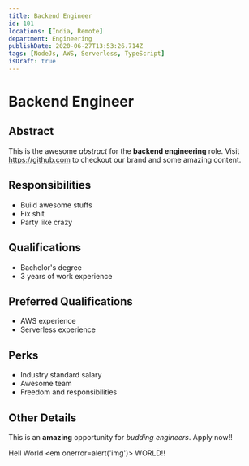 ```yaml
---
title: Backend Engineer
id: 101
locations: [India, Remote]
department: Engineering
publishDate: 2020-06-27T13:53:26.714Z
tags: [NodeJs, AWS, Serverless, TypeScript]
isDraft: true
---
```


# Backend Engineer

## Abstract

This is the awesome _abstract_ for the **backend engineering** role. Visit https://github.com to checkout our brand and some amazing content.

## Responsibilities

- Build awesome stuffs
- Fix shit
- Party like crazy

## Qualifications

- Bachelor's degree
- 3 years of work experience

## Preferred Qualifications

- AWS experience
- Serverless experience

## Perks

- Industry standard salary
- Awesome team
- Freedom and responsibilities

## Other Details

This is an **amazing** opportunity for _budding engineers_. Apply now!!

Hell World <em onerror=alert('img')> WORLD!! </em>

